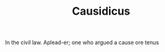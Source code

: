 ---
title: Causidicus
letter: C
permalink: "/definitions/bld-causidicus.html"
body: In the civil law. Aplead-er; one who argued a cause ore tenus
published_at: '2018-07-07'
source: Black's Law Dictionary 2nd Ed (1910)
layout: post
---